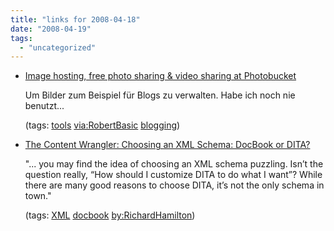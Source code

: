 ```yaml
---
title: "links for 2008-04-18"
date: "2008-04-19"
tags: 
  - "uncategorized"
---
```


- [Image hosting, free photo sharing & video sharing at Photobucket](http://photobucket.com/)
    
    Um Bilder zum Beispiel für Blogs zu verwalten. Habe ich noch nie benutzt...
    
    (tags: [tools](http://del.icio.us/heinzwittenbrink/tools) [via:RobertBasic](http://del.icio.us/heinzwittenbrink/via:RobertBasic) [blogging](http://del.icio.us/heinzwittenbrink/blogging))
    
- [The Content Wrangler: Choosing an XML Schema: DocBook or DITA?](http://www.thecontentwrangler.com/article_comments/choosing_an_xml_schema_docbook_or_dita/)
    
    "... you may find the idea of choosing an XML schema puzzling. Isn’t the question really, “How should I customize DITA to do what I want”? While there are many good reasons to choose DITA, it’s not the only schema in town."
    
    (tags: [XML](http://del.icio.us/heinzwittenbrink/XML) [docbook](http://del.icio.us/heinzwittenbrink/docbook) [by:RichardHamilton](http://del.icio.us/heinzwittenbrink/by:RichardHamilton))
